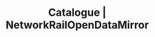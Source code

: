 ---
layout: dataset
title: Catalogue | NetworkRailOpenDataMirror
data:
  topics:
    - travel
  challenges:
    - rail
  id: NetworkRailOpenDataMirror
  sharing: alliance
  tags: timetable train-movement train-describer
  licence: 'OGL-UK-3.0 '
  update_frequency: daily
  title: Network Rail Open Data mirror
  url: 'https://networkrail.opendata.opentraintimes.com/'
  author: Network Rail
  maintainer: Peter Hicks
  maintainer_email: peter.hicks@opentraintimes.com
  description: A mirror of data published through the Network Rail Open Data platform

---